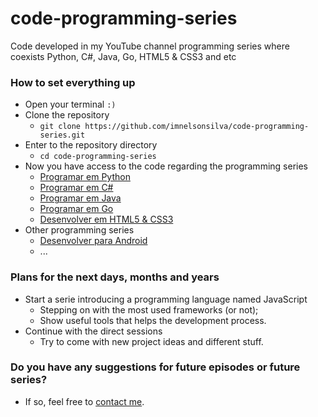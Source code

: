# code-programming-series

Code developed in my YouTube channel programming series where coexists Python, C#, Java, Go, HTML5 & CSS3 and etc

### How to set everything up

- Open your terminal `:)`
- Clone the repository
  - `git clone https://github.com/imnelsonsilva/code-programming-series.git`
- Enter to the repository directory
  - `cd code-programming-series`
- Now you have access to the code regarding the programming series
  - [Programar em Python](https://www.youtube.com/watch?v=DMDbRbql3wc&list=PLV5KfEYwFC1HU4niLqNXDD6YxZ0T2DrDV)
  - [Programar em C#](https://www.youtube.com/watch?v=mQ2lcaG2Jaw&list=PLV5KfEYwFC1Ew67MvlL9EtDIKczfSCZ0F)
  - [Programar em Java](https://www.youtube.com/watch?v=Qr5Yp-euPA8&list=PLV5KfEYwFC1HAoBXSSK6m9AquZojVvlN9)
  - [Programar em Go](https://www.youtube.com/watch?v=8bBE1u8hnho&list=PLV5KfEYwFC1G3r7XlgVCE5HVdVKj-UdRa)
  - [Desenvolver em HTML5 & CSS3](https://www.youtube.com/watch?v=r0CXbRefGyU&list=PLV5KfEYwFC1EO1LOB3Gi-PK5KPMcmsLdJ)
- Other programming series
  - [Desenvolver para Android](https://www.youtube.com/watch?v=BoGXRHLufA4&list=PLV5KfEYwFC1GLzsPF-aa5B-7nTCvQpwet)
  - ...

### Plans for the next days, months and years

- Start a serie introducing a programming language named JavaScript
  - Stepping on with the most used frameworks (or not);
  - Show useful tools that helps the development process.
- Continue with the direct sessions
  - Try to come with new project ideas and different stuff.

### Do you have any suggestions for future episodes or future series?

- If so, feel free to [contact me](mailto:contact@imnelsonsilva.com).
